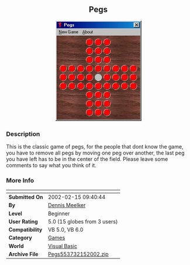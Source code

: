﻿<div align="center">

## Pegs

<img src="PIC2002215342541607.jpg">
</div>

### Description

This is the classic game of pegs, for the people that dont know the game, you have to remove all pegs by moving one peg over another, the last peg you have left has to be in the center of the field. Please leave some comments to say what you think of it.
 
### More Info
 


<span>             |<span>
---                |---
**Submitted On**   |2002-02-15 09:40:44
**By**             |[Dennis Meelker](https://github.com/Planet-Source-Code/PSCIndex/blob/master/ByAuthor/dennis-meelker.md)
**Level**          |Beginner
**User Rating**    |5.0 (15 globes from 3 users)
**Compatibility**  |VB 5\.0, VB 6\.0
**Category**       |[Games](https://github.com/Planet-Source-Code/PSCIndex/blob/master/ByCategory/games__1-38.md)
**World**          |[Visual Basic](https://github.com/Planet-Source-Code/PSCIndex/blob/master/ByWorld/visual-basic.md)
**Archive File**   |[Pegs553732152002\.zip](https://github.com/Planet-Source-Code/dennis-meelker-pegs__1-31819/archive/master.zip)








